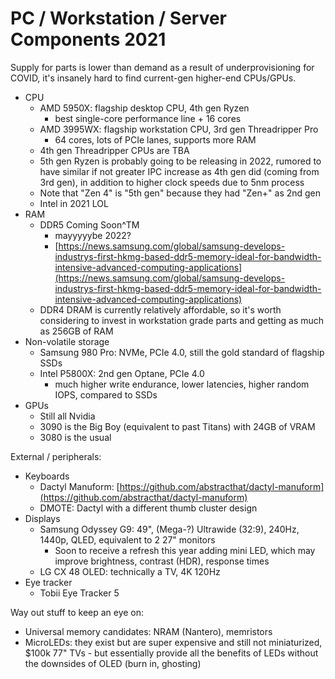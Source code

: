 # PC / Workstation / Server Components 2021

Supply for parts is lower than demand as a result of underprovisioning for COVID, it's insanely hard to find current-gen higher-end CPUs/GPUs.

* CPU
  * AMD 5950X: flagship desktop CPU, 4th gen Ryzen
    * best single-core performance line + 16 cores
  * AMD 3995WX: flagship workstation CPU, 3rd gen Threadripper Pro
    * 64 cores, lots of PCIe lanes, supports more RAM
  * 4th gen Threadripper CPUs are TBA
  * 5th gen Ryzen is probably going to be releasing in 2022, rumored to have similar if not greater IPC increase as 4th gen did \(coming from 3rd gen\), in addition to higher clock speeds due to 5nm process
  * Note that "Zen 4" is "5th gen" because they had "Zen+" as 2nd gen
  * Intel in 2021 LOL
* RAM
  * DDR5 Coming Soon^TM
    * mayyyyybe 2022?
    * [https://news.samsung.com/global/samsung-develops-industrys-first-hkmg-based-ddr5-memory-ideal-for-bandwidth-intensive-advanced-computing-applications](https://news.samsung.com/global/samsung-develops-industrys-first-hkmg-based-ddr5-memory-ideal-for-bandwidth-intensive-advanced-computing-applications)
  * DDR4 DRAM is currently relatively affordable, so it's worth considering to invest in workstation grade parts and getting as much as 256GB of RAM
* Non-volatile storage
  * Samsung 980 Pro: NVMe, PCIe 4.0, still the gold standard of flagship SSDs
  * Intel P5800X: 2nd gen Optane, PCIe 4.0
    * much higher write endurance, lower latencies, higher random IOPS, compared to SSDs
* GPUs
  * Still all Nvidia
  * 3090 is the Big Boy \(equivalent to past Titans\) with 24GB of VRAM
  * 3080 is the usual

External / peripherals:

* Keyboards
  * Dactyl Manuform: [https://github.com/abstracthat/dactyl-manuform](https://github.com/abstracthat/dactyl-manuform)
  * DMOTE: Dactyl with a different thumb cluster design
* Displays
  * Samsung Odyssey G9: 49", \(Mega-?\) Ultrawide \(32:9\), 240Hz, 1440p, QLED, equivalent to 2 27" monitors
    * Soon to receive a refresh this year adding mini LED, which may improve brightness, contrast \(HDR\), response times
  * LG CX 48 OLED: technically a TV, 4K 120Hz
* Eye tracker
  * Tobii Eye Tracker 5

Way out stuff to keep an eye on:

* Universal memory candidates: NRAM \(Nantero\), memristors
* MicroLEDs: they exist but are super expensive and still not miniaturized, $100k 77" TVs - but essentially provide all the benefits of LEDs without the downsides of OLED \(burn in, ghosting\)

